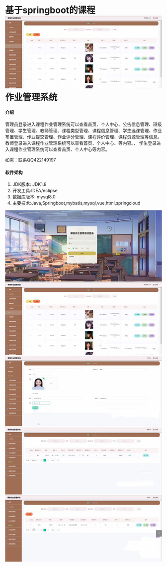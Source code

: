 # 基于springboot的课程![输入图片说明](%E5%BE%AE%E4%BF%A1%E5%9B%BE%E7%89%87_20240419132322.jpg)作业管理系统

#### 介绍
管理员登录进入课程作业管理系统可以查看首页、个人中心、公告信息管理、班级管理、学生管理、教师管理、课程类型管理、课程信息管理、学生选课管理、作业布置管理、作业提交管理、作业评分管理、课程评价管理、课程资源管理等信息。
教师登录进入课程作业管理系统可以查看首页、个人中心、等内容。、
学生登录进入课程作业管理系统可以查看首页、个人中心等内容。

如需：联系QQ422149197
#### 软件架构

1. JDK版本: JDK1.8
1. 开发工具:IDEA/eclipse
1. 数据库版本: mysql8.0
1. 主要技术:Java,Springboot,mybatis,mysql,vue,html,springcloud



![输入图片说明](%E5%BE%AE%E4%BF%A1%E5%9B%BE%E7%89%87_20240419132307.jpg)
![输入图片说明](%E5%BE%AE%E4%BF%A1%E5%9B%BE%E7%89%87_20240419132322.jpg)
![输入图片说明](%E5%BE%AE%E4%BF%A1%E5%9B%BE%E7%89%87_20240419132330.jpg)
![输入图片说明](%E5%BE%AE%E4%BF%A1%E5%9B%BE%E7%89%87_20240419132334.jpg)
![输入图片说明](%E5%BE%AE%E4%BF%A1%E5%9B%BE%E7%89%87_20240419132338.jpg)